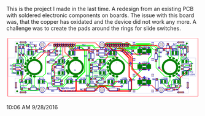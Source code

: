 This is the project I made in the last time.
A redesign from an existing PCB with soldered electronic components on boards.
The issue with this board was, that the copper has oxidated and the device did not work any more.
A challenge was to create the pads around the rings for slide switches.

![View of the redesign](https://github.com/pszyjaciel/pcb/blob/master/myPCBs/kt011/default_72dpi.png)


10:06 AM 9/28/2016

